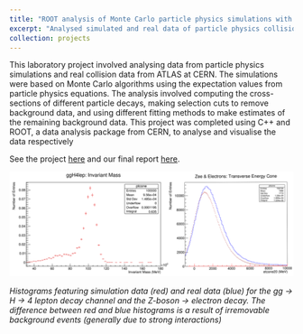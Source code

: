 ```yaml
---
title: "ROOT analysis of Monte Carlo particle physics simulations with ATLAS OpenData"
excerpt: "Analysed simulated and real data of particle physics collisions using C++ with ROOT <br/> <img src='/images/projects/ATLAS_montecarlo/opendata_header.png' alt='ATLAS OpenData' style='width:60%;border-radius:2%;' > "
collection: projects
---
```


This laboratory project involved analysing data from particle physics simulations and real collision data from ATLAS at CERN. The 
simulations were based on Monte Carlo algorithms using the expectation values from particle physics equations. The analysis involved 
computing the cross-sections of different particle decays, making selection cuts to remove background data, and using different fitting 
methods to make estimates of the remaining background data. This project was completed using C++ and ROOT, a data analysis package from 
CERN, to analyse and visualise the data respectively

See the project [here](https://github.com/dominicwllmsn/ATLAS-montecarlo) and our final report [here](https://github.com/dominicwllmsn/ATLAS-montecarlo/blob/master/LabReport_ATLAS.pdf).

<img src="/images/projects/ATLAS_montecarlo/combined.png" alt="Pleased" style="align:center" />

*Histograms featuring simulation data (red) and real data (blue) for the gg -> H -> 4 lepton decay channel and the Z-boson -> electron decay. 
The difference between red and blue histograms is a result of irremovable background events (generally due to strong interactions)*